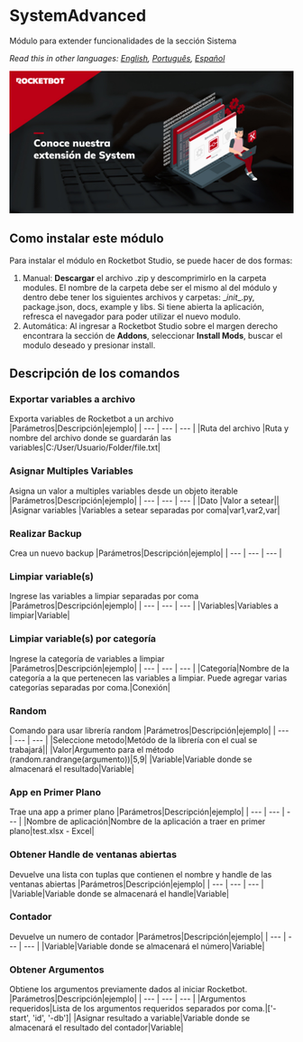 



# SystemAdvanced
  
Módulo para extender funcionalidades de la sección Sistema  

*Read this in other languages: [English](Manual_SystemAdvanced.md), [Português](Manual_SystemAdvanced.pr.md), [Español](Manual_SystemAdvanced.es.md)*
  
![banner](imgs/Modulo-System.jpg)
## Como instalar este módulo
  
Para instalar el módulo en Rocketbot Studio, se puede hacer de dos formas:
1. Manual: __Descargar__ el archivo .zip y descomprimirlo en la carpeta modules. El nombre de la carpeta debe ser el mismo al del módulo y dentro debe tener los siguientes archivos y carpetas: \__init__.py, package.json, docs, example y libs. Si tiene abierta la aplicación, refresca el navegador para poder utilizar el nuevo modulo.
2. Automática: Al ingresar a Rocketbot Studio sobre el margen derecho encontrara la sección de **Addons**, seleccionar **Install Mods**, buscar el modulo deseado y presionar install.  


## Descripción de los comandos

### Exportar variables a archivo
  
Exporta variables de Rocketbot a un archivo
|Parámetros|Descripción|ejemplo|
| --- | --- | --- |
|Ruta del archivo |Ruta y nombre del archivo donde se guardarán las variables|C:/User/Usuario/Folder/file.txt|

### Asignar Multiples Variables
  
Asigna un valor a multiples variables desde un objeto iterable
|Parámetros|Descripción|ejemplo|
| --- | --- | --- |
|Dato |Valor a setear||
|Asignar variables |Variables a setear separadas por coma|var1,var2,var|

### Realizar Backup
  
Crea un nuevo backup
|Parámetros|Descripción|ejemplo|
| --- | --- | --- |

### Limpiar variable(s)
  
Ingrese las variables a limpiar separadas por coma
|Parámetros|Descripción|ejemplo|
| --- | --- | --- |
|Variables|Variables a limpiar|Variable|

### Limpiar variable(s) por categoría
  
Ingrese la categoría de variables a limpiar
|Parámetros|Descripción|ejemplo|
| --- | --- | --- |
|Categoría|Nombre de la categoría a la que pertenecen las variables a limpiar. Puede agregar varias categorías separadas por coma.|Conexión|

### Random
  
Comando para usar librería random
|Parámetros|Descripción|ejemplo|
| --- | --- | --- |
|Seleccione metodo|Metódo de la librería con el cual se trabajará||
|Valor|Argumento para el método (random.randrange(argumento))|5,9|
|Variable|Variable donde se almacenará el resultado|Variable|

### App en Primer Plano
  
Trae una app a primer plano
|Parámetros|Descripción|ejemplo|
| --- | --- | --- |
|Nombre de aplicación|Nombre de la aplicación a traer en primer plano|test.xlsx - Excel|

### Obtener Handle de ventanas abiertas
  
Devuelve una lista con tuplas que contienen el nombre y handle de las ventanas abiertas
|Parámetros|Descripción|ejemplo|
| --- | --- | --- |
|Variable|Variable donde se almacenará el handle|Variable|

### Contador
  
Devuelve un numero de contador
|Parámetros|Descripción|ejemplo|
| --- | --- | --- |
|Variable|Variable donde se almacenará el número|Variable|

### Obtener Argumentos
  
Obtiene los argumentos previamente dados al iniciar Rocketbot.
|Parámetros|Descripción|ejemplo|
| --- | --- | --- |
|Argumentos requeridos|Lista de los argumentos requeridos separados por coma.|['-start', 'id', '-db']|
|Asignar resultado a variable|Variable donde se almacenará el resultado del contador|Variable|
